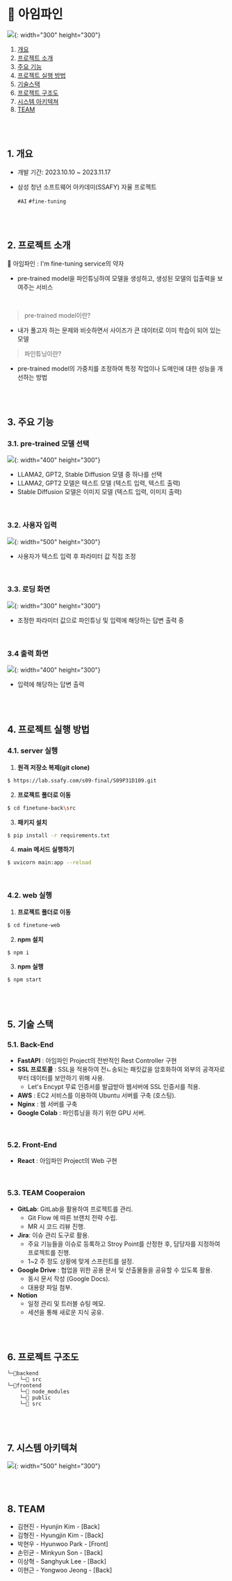 # 🧳 아임파인

![](README/logo.png){: width="300" height="300"}

1. [개요](#1-개요)
2. [프로젝트 소개](#2-프로젝트-소개)
3. [주요 기능](#3-주요-기능)
4. [프로젝트 실행 방법](#4-프로젝트-실행-방법)
5. [기술스택](#5-기술-스택)
6. [프로젝트 구조도](#6-프로젝트-구조도)
7. [시스템 아키텍쳐](#7-시스템-아키텍쳐)
8. [TEAM](#8-team)

<br>
<br>

## 1. 개요

- 개발 기간: 2023.10.10 ~ 2023.11.17

- 삼성 청년 소프트웨어 아카데미(SSAFY) 자율 프로젝트
  
  `#AI` `#fine-tuning`

<br>
<br>

## 2. 프로젝트 소개

🌊 아임파인 : I'm fine-tuning service의 약자

- pre-trained model을 파인튜닝하여 모델을 생성하고, 생성된 모델의 입출력을 보여주는 서비스

<br>

> pre-trained model이란?

- 내가 풀고자 하는 문제와 비슷하면서 사이즈가 큰 데이터로 이미 학습이 되어 있는 모델

> 파인튜닝이란?

- pre-trained model의 가중치를 조정하여 특정 작업이나 도메인에 대한 성능을 개선하는 방법

<br>
<br>

## 3. 주요 기능

### 3.1. pre-trained 모델 선택

![](README/choose_pretrained_model.png){: width="400" height="300"}

- LLAMA2, GPT2, Stable Diffusion 모델 중 하나를 선택
- LLAMA2, GPT2 모델은 텍스트 모델 (텍스트 입력, 텍스트 출력)
- Stable Diffusion 모델은 이미지 모델 (텍스트 입력, 이미지 출력)

<br>

### 3.2. 사용자 입력

![](README/parameter.png){: width="500" height="300"}

- 사용자가 텍스트 입력 후 파라미터 값 직접 조정

<br>

### 3.3. 로딩 화면

![](README/connecting.png){: width="300" height="300"}

- 조정한 파라미터 값으로 파인튜닝 및 입력에 해당하는 답변 출력 중

<br>

### 3.4 출력 화면

![](README/result.png){: width="400" height="300"}

- 입력에 해당하는 답변 출력

<br>
<br>

## 4. 프로젝트 실행 방법

### 4.1. server 실행

1. **원격 저장소 복제(git clone)**

```bash
$ https://lab.ssafy.com/s09-final/S09P31D109.git
```

2. **프로젝트 폴더로 이동**

```bash
$ cd finetune-back\src
```

3. **패키지 설치**

```bash
$ pip install -r requirements.txt
```

4. **main 메서드 실행하기**

```bash
$ uvicorn main:app --reload
```

<br>

### 4.2. web 실행

1. **프로젝트 폴더로 이동**

```bash
$ cd finetune-web
```

2. **npm 설치**

```bash
$ npm i
```

3. **npm 실행**

```bash
$ npm start
```

<br>
<br>

## 5. 기술 스택

### 5.1. Back-End

- **FastAPI**  : 아임파인 Project의 전반적인 Rest Controller 구현
- **SSL 프로토콜** : SSL을 적용하여 전ㄴ송되는 패킷값을 암호화하여 외부의 공격자로부터 데이터를 보안하기 위해 사용.
  - Let's Encypt 무료 인증서를 발급받아 웹서버에 SSL 인증서를 적용.
- **AWS** : EC2 서비스를 이용하여 Ubuntu 서버를 구축 (호스팅).
- **Nginx** : 웹 서버를 구축
- **Google Colab** : 파인튜닝을 하기 위한 GPU 서버.

<br>

### 5.2. Front-End

- **React** : 아임파인 Project의 Web 구현

<br>

### 5.3. TEAM Cooperaion

- **GitLab**: GitLab을 활용하여 프로젝트를 관리.
  - Git Flow 에 따른 브랜치 전략 수립.
  - MR 시 코드 리뷰 진행.
- **Jira**: 이슈 관리 도구로 활용.
  - 주요 기능들을 이슈로 등록하고 Stroy Point를 산정한 후, 담당자를 지정하여 프로젝트를 진행.
  - 1~2 주 정도 상황에 맞게 스프린트를 설정.
- **Google Drive** : 협업을 위한 공용 문서 및 산출물들을 공유할 수 있도록 활용.
  - 동시 문서 작성 (Google Docs).
  - 대용량 파일 첨부.
- **Notion** 
  - 일정 관리 및 트러블 슈팅 메모.
  - 세션을 통해 새로운 지식 공유.

<br>
<br>

## 6. 프로젝트 구조도

```
└─📂backend
    └─📁 src
└─📂frontend
    └─📁 node_modules
    └─📁 public
    └─📁 src
```

<br>
<br>

## 7. 시스템 아키텍쳐

![](README/architecture.png){: width="500" height="300"}

<br>
<br>

## 8. TEAM

- 김현진 - Hyunjin Kim - [Back]
- 김형진 - Hyungjin Kim - [Back]
- 박현우 - Hyunwoo Park - [Front]
- 손민균 - Minkyun Son - [Back]
- 이상혁 - Sanghyuk Lee - [Back]
- 이현근 - Yongwoo Jeong - [Back]
